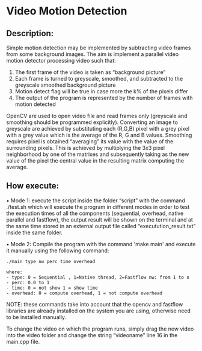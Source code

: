 # Video Motion Detection

## Description:
Simple motion detection may be implemented by subtracting video frames from some background images. The aim is implement a parallel video motion detector processing video such that:

1. The first frame of the video is taken as “background picture”
2. Each frame is turned to greyscale, smoothed, and subtracted to the greyscale smoothed background picture
3. Motion detect flag will be true in case more the k% of the pixels differ
4. The output of the program is represented by the number of frames with motion detected

OpenCV are used to open video file and read frames only (greyscale and smoothing should be programmed explicitly). Converting an image to greyscale are achieved by substituting each (R,G,B) pixel with a grey pixel with a grey value which is the average of the R, G and B values. Smoothing requires pixel is obtained “averaging” its value with the value of the surrounding pixels. This is achieved by multiplying the 3x3 pixel neighborhood by one of the matrixes and subsequently taking as the new value of the pixel the central value in the resulting matrix computing the average.


## How execute:
 
  • Mode 1: execute the script inside the folder “script” with the command ./test.sh which will execute the program in different modes in order to test the         execution times of all the components (sequential, overhead, native parallel and fastflow), the output result will be shown on the terminal and at the same time stored in an external output file called “executution_result.txt” inside the same folder.

  • Mode 2: Compile the program with the command 'make main' and execute it manually using the following command:

    ./main type nw perc time overhead

    where:
    - type: 0 = Sequential , 1=Native thread, 2=Fastflow nw: from 1 to n
    - perc: 0.0 to 1
    - time: 0 = not show 1 = show time
    - overhead: 0 = compute overhead, 1 = not compute overhead
    
    
NOTE: these commands take into account that the opencv and fastflow libraries are already installed on the system you are using, otherwise need to be installed manually.

To change the video on which the program runs, simply drag the new video into the video folder and change the string “videoname” line 16 in the main.cpp file.
